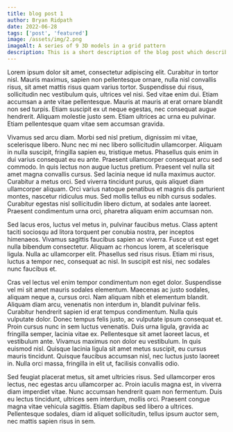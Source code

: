 ```yaml
---
title: blog post 1
author: Bryan Ridpath
date: 2022-06-28
tags: ['post', 'featured']
image: /assets/img/2.png
imageAlt: A series of 9 3D models in a grid pattern
description: This is a short description of the blog post which describes what the post is about.
---
```


Lorem ipsum dolor sit amet, consectetur adipiscing elit. Curabitur in tortor nisl. Mauris maximus, sapien non pellentesque ornare, nulla nisl convallis risus, sit amet mattis risus quam varius tortor. Suspendisse dui risus, sollicitudin nec vestibulum quis, ultrices vel nisi. Sed vitae enim dui. Etiam accumsan a ante vitae pellentesque. Mauris at mauris at erat ornare blandit non sed turpis. Etiam suscipit ex ut neque egestas, nec consequat augue hendrerit. Aliquam molestie justo sem. Etiam ultrices ac urna eu pulvinar. Etiam pellentesque quam vitae sem accumsan gravida.

Vivamus sed arcu diam. Morbi sed nisl pretium, dignissim mi vitae, scelerisque libero. Nunc nec mi nec libero sollicitudin ullamcorper. Aliquam in nulla suscipit, fringilla sapien eu, tristique metus. Phasellus quis enim in dui varius consequat eu eu ante. Praesent ullamcorper consequat arcu sed commodo. In quis lectus non augue luctus pretium. Praesent vel nulla sit amet magna convallis cursus. Sed lacinia neque id nulla maximus auctor. Curabitur a metus orci. Sed viverra tincidunt purus, quis aliquet diam ullamcorper aliquam. Orci varius natoque penatibus et magnis dis parturient montes, nascetur ridiculus mus. Sed mollis tellus eu nibh cursus sodales. Curabitur egestas nisl sollicitudin libero dictum, at sodales ante laoreet. Praesent condimentum urna orci, pharetra aliquam enim accumsan non.

Sed lacus eros, luctus vel metus in, pulvinar faucibus metus. Class aptent taciti sociosqu ad litora torquent per conubia nostra, per inceptos himenaeos. Vivamus sagittis faucibus sapien ac viverra. Fusce ut est eget nulla bibendum consectetur. Aliquam ac rhoncus lorem, at scelerisque ligula. Nulla ac ullamcorper elit. Phasellus sed risus risus. Etiam mi risus, luctus a tempor nec, consequat ac nisl. In suscipit est nisi, nec sodales nunc faucibus et.

Cras vel lectus vel enim tempor condimentum non eget dolor. Suspendisse vel mi sit amet mauris sodales elementum. Maecenas ac justo sodales, aliquam neque a, cursus orci. Nam aliquam nibh et elementum blandit. Aliquam diam arcu, venenatis non interdum in, blandit pulvinar felis. Curabitur hendrerit sapien id erat tempus condimentum. Nulla quis vulputate dolor. Donec tempus felis justo, ac vulputate ipsum consequat et. Proin cursus nunc in sem luctus venenatis. Duis urna ligula, gravida ac fringilla semper, lacinia vitae ex. Pellentesque sit amet laoreet lacus, et vestibulum ante. Vivamus maximus non dolor eu vestibulum. In quis euismod nisl. Quisque lacinia ligula sit amet metus suscipit, eu cursus mauris tincidunt. Quisque faucibus accumsan nisl, nec luctus justo laoreet in. Nulla orci massa, fringilla in elit ut, facilisis convallis odio.

Sed feugiat placerat metus, sit amet ultricies risus. Sed ullamcorper eros lectus, nec egestas arcu ullamcorper ac. Proin iaculis magna est, in viverra diam imperdiet vitae. Nunc accumsan hendrerit quam non fermentum. Duis eu lectus tincidunt, ultrices sem interdum, mollis orci. Praesent congue magna vitae vehicula sagittis. Etiam dapibus sed libero a ultrices. Pellentesque sodales, diam id aliquet sollicitudin, tellus ipsum auctor sem, nec mattis sapien risus in sem.
